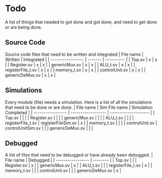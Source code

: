 # Todo
A list of things that needed to got done and got done, and need to get done or are being done.

## Source Code
Source code files that need to be written and integrated
| File name         | Written | Integrated |
| ----------------- | ------- | ---------- |
| Top.sv            | x       | x          |
| Register.sv       | x       | x          |
| genericMux.sv     | x       | x          |
| ALU_t.sv          | x       | x          |
| registerFile_t.sv | x       | x          |
| memory_t.sv       | x       | x          |
| controlUnit.sv    | x       | x          |
| genericDeMux.sv   | x       | x          |


## Simulations
Every module (file) needs a simulation. Here is a list of all the simulations that need to be done or are done.
| File name         | Sim File name      | Simulation Completed |
| ----------------- | ------------------ | -------------------- |
| Top.sv            |                    |                      |
| Register.sv       |                    |                      |
| genericMux.sv     |                    |                      |
| ALU_t.sv          |                    |                      |
| registerFile_t.sv | registerFileSim.sv | x                    |
| memory_t.sv       |                    |                      |
| controlUnit.sv    | controlUnitSim.sv  |                      |
| genericDeMux.sv   |                    |                      |
 

## Debugged
A list of files that need to be debugged or have already been debugged.
| File name         | Debugged |
| ----------------- | -------- |
| Top.sv            |          |
| Register.sv       | x        |
| genericMux.sv     | x        |
| ALU_t.sv          |          |
| registerFile_t.sv | x        |
| memory_t.sv       |          |
| controlUnit.sv    |          |
| genericDeMux.sv   | x        |